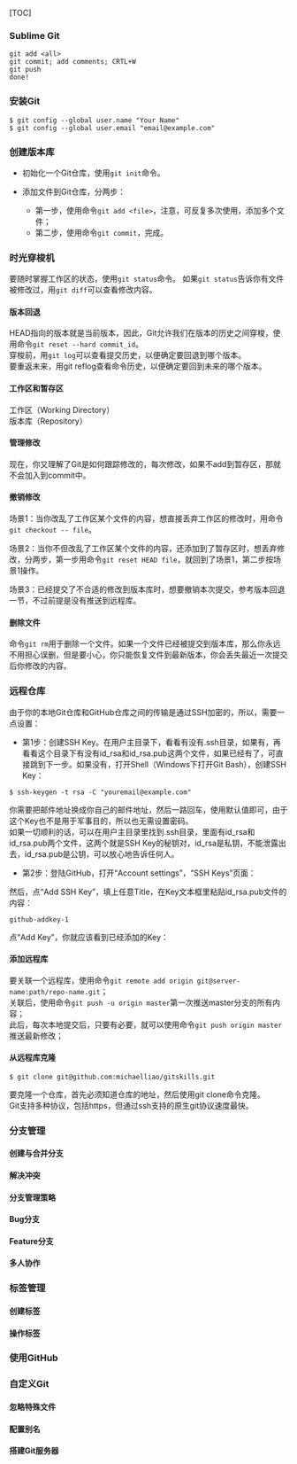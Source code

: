 [TOC]

### Sublime Git
```
git add <all>
git commit; add comments; CRTL+W
git push
done!
```

### 安装Git

```
$ git config --global user.name "Your Name"
$ git config --global user.email "email@example.com"
```

### 创建版本库

- 初始化一个Git仓库，使用`git init`命令。

- 添加文件到Git仓库，分两步：

    - 第一步，使用命令`git add <file>`，注意，可反复多次使用，添加多个文件；
    - 第二步，使用命令`git commit`，完成。

### 时光穿梭机

要随时掌握工作区的状态，使用`git status`命令。
如果`git status`告诉你有文件被修改过，用`git diff`可以查看修改内容。

#### 版本回退

HEAD指向的版本就是当前版本，因此，Git允许我们在版本的历史之间穿梭，使用命令`git reset --hard commit_id`。  
穿梭前，用`git log`可以查看提交历史，以便确定要回退到哪个版本。  
要重返未来，用git reflog查看命令历史，以便确定要回到未来的哪个版本。

#### 工作区和暂存区

工作区（Working Directory）  
版本库（Repository）

#### 管理修改

现在，你又理解了Git是如何跟踪修改的，每次修改，如果不add到暂存区，那就不会加入到commit中。


#### 撤销修改

场景1：当你改乱了工作区某个文件的内容，想直接丢弃工作区的修改时，用命令`git checkout -- file`。

场景2：当你不但改乱了工作区某个文件的内容，还添加到了暂存区时，想丢弃修改，分两步，第一步用命令`git reset HEAD file`，就回到了场景1，第二步按场景1操作。

场景3：已经提交了不合适的修改到版本库时，想要撤销本次提交，参考版本回退一节，不过前提是没有推送到远程库。

#### 删除文件

命令`git rm`用于删除一个文件。如果一个文件已经被提交到版本库，那么你永远不用担心误删，但是要小心，你只能恢复文件到最新版本，你会丢失最近一次提交后你修改的内容。

### 远程仓库

由于你的本地Git仓库和GitHub仓库之间的传输是通过SSH加密的，所以，需要一点设置：

- 第1步：创建SSH Key。在用户主目录下，看看有没有.ssh目录，如果有，再看看这个目录下有没有id_rsa和id_rsa.pub这两个文件，如果已经有了，可直接跳到下一步。如果没有，打开Shell（Windows下打开Git Bash），创建SSH Key：
```
$ ssh-keygen -t rsa -C "youremail@example.com"
```
你需要把邮件地址换成你自己的邮件地址，然后一路回车，使用默认值即可，由于这个Key也不是用于军事目的，所以也无需设置密码。  
如果一切顺利的话，可以在用户主目录里找到.ssh目录，里面有id_rsa和id_rsa.pub两个文件，这两个就是SSH Key的秘钥对，id_rsa是私钥，不能泄露出去，id_rsa.pub是公钥，可以放心地告诉任何人。  

- 第2步：登陆GitHub，打开“Account settings”，“SSH Keys”页面：

然后，点“Add SSH Key”，填上任意Title，在Key文本框里粘贴id_rsa.pub文件的内容：
```
github-addkey-1
```
点“Add Key”，你就应该看到已经添加的Key：

#### 添加远程库

要关联一个远程库，使用命令`git remote add origin git@server-name:path/repo-name.git`；  
关联后，使用命令`git push -u origin master`第一次推送master分支的所有内容；  
此后，每次本地提交后，只要有必要，就可以使用命令`git push origin master`推送最新修改；

#### 从远程库克隆
```
$ git clone git@github.com:michaelliao/gitskills.git
```
要克隆一个仓库，首先必须知道仓库的地址，然后使用git clone命令克隆。  
Git支持多种协议，包括https，但通过ssh支持的原生git协议速度最快。

### 分支管理

#### 创建与合并分支

#### 解决冲突

#### 分支管理策略

#### Bug分支

#### Feature分支

#### 多人协作

### 标签管理

#### 创建标签

#### 操作标签

### 使用GitHub

### 自定义Git

#### 忽略特殊文件

#### 配置别名

#### 搭建Git服务器
